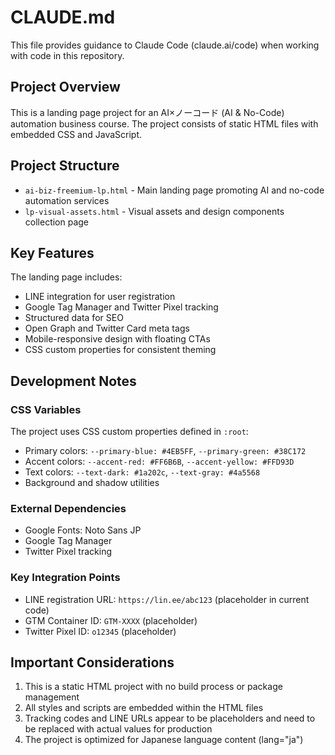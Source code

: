 # CLAUDE.md

This file provides guidance to Claude Code (claude.ai/code) when working with code in this repository.

## Project Overview

This is a landing page project for an AI×ノーコード (AI & No-Code) automation business course. The project consists of static HTML files with embedded CSS and JavaScript.

## Project Structure

- `ai-biz-freemium-lp.html` - Main landing page promoting AI and no-code automation services
- `lp-visual-assets.html` - Visual assets and design components collection page

## Key Features

The landing page includes:
- LINE integration for user registration
- Google Tag Manager and Twitter Pixel tracking
- Structured data for SEO
- Open Graph and Twitter Card meta tags
- Mobile-responsive design with floating CTAs
- CSS custom properties for consistent theming

## Development Notes

### CSS Variables
The project uses CSS custom properties defined in `:root`:
- Primary colors: `--primary-blue: #4EB5FF`, `--primary-green: #38C172`
- Accent colors: `--accent-red: #FF6B6B`, `--accent-yellow: #FFD93D`
- Text colors: `--text-dark: #1a202c`, `--text-gray: #4a5568`
- Background and shadow utilities

### External Dependencies
- Google Fonts: Noto Sans JP
- Google Tag Manager
- Twitter Pixel tracking

### Key Integration Points
- LINE registration URL: `https://lin.ee/abc123` (placeholder in current code)
- GTM Container ID: `GTM-XXXX` (placeholder)
- Twitter Pixel ID: `o12345` (placeholder)

## Important Considerations

1. This is a static HTML project with no build process or package management
2. All styles and scripts are embedded within the HTML files
3. Tracking codes and LINE URLs appear to be placeholders and need to be replaced with actual values for production
4. The project is optimized for Japanese language content (lang="ja")